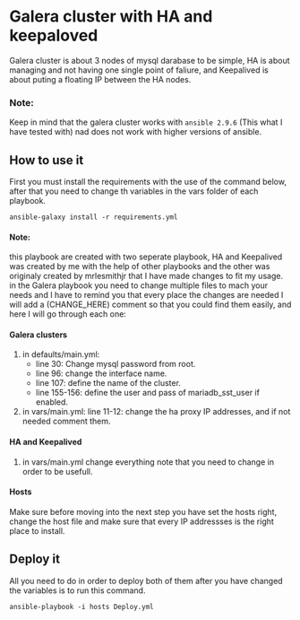 # Galera cluster with HA and keepaloved
  Galera cluster is about 3 nodes of mysql darabase to be simple,
 HA is about managing and not having one single point of faliure,
 and Keepalived is about puting a floating IP between the HA nodes.
 
 ### Note:
  Keep in mind that the galera cluster works with `ansible 2.9.6` (This what I have tested
  with) nad does not work with higher versions of ansible.
 
 ## How to use it
  First you must install the requirements with the use of the command below,
  after that you need to change th variables in the vars folder of each playbook.
  ```
  ansible-galaxy install -r requirements.yml
  ```
 #### Note: 
 this playbook are created with two seperate playbook, HA and Keepalived
 was created by me with the help of other playbooks and the other was originaly 
 created  by mrlesmithjr that I have made changes to fit my usage.
 in the Galera playbook you need to change multiple files to mach your needs 
 and I have to remind you that every place the changes are needed I will add 
 a (CHANGE_HERE) comment so that you could find them easily, and here 
 I will go through each one:
 #### Galera clusters
 1. in defaults/main.yml:
      * line 30: Change mysql password from root.
      * line 96: change the interface name.
      * line 107: define the name of the cluster.
      * line 155-156: define the user and pass of mariadb_sst_user if enabled.
 2. in vars/main.yml:
      line 11-12: change the ha proxy IP addresses, 
        and if not needed comment them.

#### HA and Keepalived
 1. in vars/main.yml
      change everything note that you need to change in order to be usefull.
      
#### Hosts
Make sure before moving into the next step you have set the hosts right, change the
host file and make sure that every IP addressses is the right place to install.


## Deploy it
All you need to do in order to deploy both of them after you have changed the variables
is to run this command.
```
ansible-playbook -i hosts Deploy.yml
```
